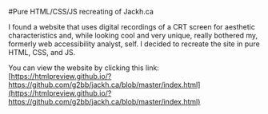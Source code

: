 #Pure HTML/CSS/JS recreating of Jackh.ca

I found a website that uses digital recordings of a CRT screen for aesthetic characteristics and, while looking cool and very unique, really bothered my, formerly web accessibility analyst, self. I decided to recreate the site in pure HTML, CSS, and JS.

You can view the website by clicking this link:
[https://htmlpreview.github.io/?https://github.com/g2bb/jackh.ca/blob/master/index.html](https://htmlpreview.github.io/?https://github.com/g2bb/jackh.ca/blob/master/index.html)
